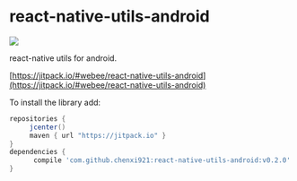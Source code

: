 # react-native-utils-android
[![](https://jitpack.io/v/chenxi921/react-native-utils-android.svg)](https://jitpack.io/#chenxi921/react-native-utils-android)


react-native utils for android.

[https://jitpack.io/#webee/react-native-utils-android](https://jitpack.io/#webee/react-native-utils-android)

To install the library add:

   ```gradle
   repositories {
        jcenter()
        maven { url "https://jitpack.io" }
   }
   dependencies {
         compile 'com.github.chenxi921:react-native-utils-android:v0.2.0'
   }
   ```
